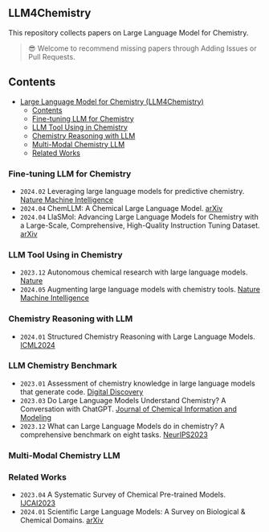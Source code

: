## LLM4Chemistry
This repository collects papers on Large Language Model for Chemistry.

> 😎 Welcome to recommend missing papers through Adding Issues or Pull Requests.

## Contents

- [Large Language Model for Chemistry (LLM4Chemistry)](#llm4chemistry)
  - [Contents](#contents)
  - [Fine-tuning LLM for Chemistry](#fine-tuning-llm-for-chemistry)
  - [LLM Tool Using in Chemistry](#chemistry-reasoning-with-llm)
  - [Chemistry Reasoning with LLM](#llm-chemistry-benchmark)
  - [Multi-Modal Chemistry LLM](#multi-modal-chemistry-llm)
  - [Related Works](#related-works)

### Fine-tuning LLM for Chemistry

- `2024.02` Leveraging large language models for predictive chemistry. [Nature Machine Intelligence](https://www.nature.com/articles/s42256-023-00788-1)
- `2024.04` ChemLLM: A Chemical Large Language Model. [arXiv](https://arxiv.org/abs/2402.06852)
- `2024.04` LlaSMol: Advancing Large Language Models for Chemistry with a Large-Scale, Comprehensive, High-Quality Instruction Tuning Dataset. [arXiv](https://arxiv.org/abs/2402.09391)


### LLM Tool Using in Chemistry

- `2023.12` Autonomous chemical research with large language models. [Nature](https://www.nature.com/articles/s41586-023-06792-0)
- `2024.05` Augmenting large language models with chemistry tools. [Nature Machine Intelligence](https://www.nature.com/articles/s42256-024-00832-8)


### Chemistry Reasoning with LLM

- `2024.01` Structured Chemistry Reasoning with Large Language Models. [ICML2024](https://openreview.net/pdf/c5751a6913a0d8e993413d692b638af70ee7f2bd.pdf)


### LLM Chemistry Benchmark

- `2023.01` Assessment of chemistry knowledge in large language models that generate code. [Digital Discovery](https://pubs.rsc.org/en/content/articlelanding/2023/dd/d2dd00087c)
- `2023.03` Do Large Language Models Understand Chemistry? A Conversation with ChatGPT. [Journal of Chemical Information and Modeling](https://pubs.acs.org/doi/10.1021/acs.jcim.3c00285)
- `2023.12` What can Large Language Models do in chemistry? A comprehensive benchmark on eight tasks. [NeurIPS2023](https://arxiv.org/abs/2305.18365)


### Multi-Modal Chemistry LLM

### Related Works

- `2023.04` A Systematic Survey of Chemical Pre-trained Models. [IJCAI2023](https://www.ijcai.org/proceedings/2023/0760.pdf)
- `2024.01` Scientific Large Language Models: A Survey on Biological & Chemical Domains. [arXiv](https://arxiv.org/abs/2401.14656)

